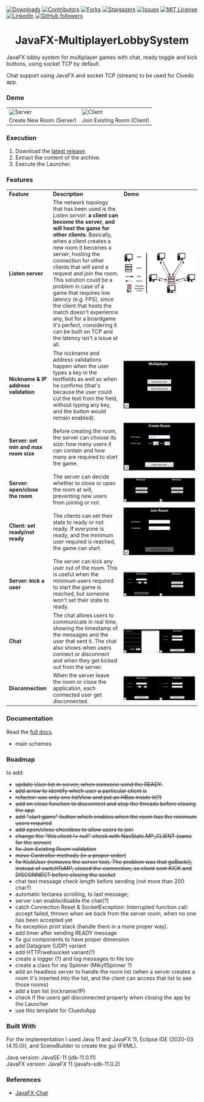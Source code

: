 [![Downloads][downloads-shield]][downloads-url]
[![Contributors][contributors-shield]][contributors-url]
[![Forks][forks-shield]][forks-url]
[![Stargazers][stars-shield]][stars-url]
[![Issues][issues-shield]][issues-url]
[![MIT License][license-shield]][license-url]
[![LinkedIn][linkedin-shield]][linkedin-url]
[![GitHub followers][github-shield]][github-url]

<h1 align="center">JavaFX-MultiplayerLobbySystem</h1>
JavaFX lobby system for multiplayer games with chat, ready toggle and kick buttons, using socket TCP by default.

Chat support using JavaFX and socket TCP (stream) to be used for Cluedo app.

### Demo
<table style="border: none">
  <tr>
    <td width="49.9%"><img src="example-server.gif" alt="Server"/></td>
    <td width="49.9%"><img src="example-client.gif" alt="Client"/></td>
  </tr>
  <tr>
    <td>Create New Room (Server)</td>
    <td>Join Existing Room (Client)</td>
  </tr>
</table>


### Execution
1. Download the [latest release](https://github.com/mikyll/JavaFX-MultiplayerLobbySystem/releases/latest).
2. Extract the content of the archive.
3. Execute the Launcher.

### Features
<table>
	<tr>
		<td><b>Feature</b></td>
		<td><b>Description</b></td>
		<td width="40%"><b>Demo</b></td>
	</tr>
	<tr>
		<td><b>Listen server<b/></td>
    		<td>The network topology that has been used is the <i>Listen server</i>: <b>a client can become the server, and will host the game for other clients</b>. Basically, when a client creates a new room it becomes a server, hosting the connection for other clients that will send a request and join the room. This solution could be a problem in case of a game that requires low latency (e.g. FPS), since the client that hosts the match doesn't experience any, but for a boardgame it's perfect, considering it can be built on TCP and the latency isn't a issue at all.</td>
		<td width="40%"><img src="https://github.com/mikyll/JavaFX-MultiplayerLobbySystem/blob/main/gfx/listen-server-with-legend-whitebg.png" alt="Listen server scheme"/></td>
	</tr>
	<tr>
		<td><b>Nickname & IP address validation</b></td>
		<td>The nickname and address validations happen when the user types a key in the textfields as well as when he confirms (that's because the user could cut the text from the field, without typing any key, and the button would remain enabled).</td>
		<td width="40%"><img src="https://github.com/mikyll/JavaFX-MultiplayerLobbySystem/blob/main/gfx/example-validation.gif" alt="Validation example"/></td>
	</tr>
	<tr>
		<td><b>Server: set min and max room size</b></td>
		<td>Before creating the room, the server can choose its size: how many users it can contain and how many are required to start the game.</td>
		<td width="40%"><img src="https://github.com/mikyll/JavaFX-MultiplayerLobbySystem/blob/main/gfx/example-room-size.gif" alt="Room size example"/></td>
	</tr>
	<tr>
		<td><b>Server: open/close the room</b></td>
		<td>The server can decide whether to close or open the room at will, preventing new users from joining or not.</td>
		<td width="40%"><img src="https://github.com/mikyll/JavaFX-MultiplayerLobbySystem/blob/main/gfx/example-open-close-room.gif" alt="Open/close room example"/></td>
	</tr>
	<tr>
		<td><b>Client: set ready/not ready</b></td>
		<td>The clients can set their state to ready or not ready. If everyone is ready, and the minimum user required is reached, the game can start.</td>
		<td width="40%"><img src="https://github.com/mikyll/JavaFX-MultiplayerLobbySystem/blob/main/gfx/example-ready.gif" alt="Ready/Not ready example"/></td>
	</tr>
	<tr>
		<td><b>Server: kick a user</b></td>
		<td>The server can kick any user out of the room. This is useful when the minimum users required to start the game is reached, but someone won't set their state to ready.</td>
		<td width="40%"><img src="https://github.com/mikyll/JavaFX-MultiplayerLobbySystem/blob/main/gfx/example-kick.gif" alt="Kick user example"/></td>
	</tr>
	<tr>
		<td><b>Chat</b></td>
		<td>The chat allows users to communicate in real time, showing the timestamp of the messages and the user that sent it. The chat also shows when users connect or disconnect and when they get kicked out from the server.</td>
		<td width="40%"><img src="https://github.com/mikyll/JavaFX-MultiplayerLobbySystem/blob/main/gfx/example-chat.gif" alt="Chat example"/></td>
	</tr>
	<tr>
		<td><b>Disconnection</b></td>
		<td>When the server leave the room or close the application, each connected user get disconnected.</td>
		<td width="40%"><img src="https://github.com/mikyll/JavaFX-MultiplayerLobbySystem/blob/main/gfx/example-disconnection.gif" alt="Disconnection example"/></td>
	</tr>
</table>

### Documentation
Read the [full docs](https://github.com/mikyll/JavaFX-MultiplayerLobbySystem/tree/main/docs).

+ main schemes

### Roadmap
to add:
- ~~update User list in server, when someone send the READY.~~
- ~~add arrow to identify which user a particular client is~~
- ~~refactor: use only one listView and put an HBox inside it(?)~~
- ~~add on close function to disconnect and stop the threads before closing the app~~
- ~~add "start game" button which enables when the room has the minimum users required~~
- ~~add open/close checkbox to allow users to join~~
- ~~change the "this.client != null" check with NavState.MP_CLIENT (same for the server)~~
- ~~fix Join Existing Room validation~~
- ~~move Controller methods (in a proper order)~~
- ~~fix KickUser (removes the server too). The problem was that goBack(), instead of switchToMP, closed the connection, so client sent KICK and DISCONNECT before closing the socket~~
- chat text message check length before sending (not more than 200 char?)
- automatic textarea scrolling, to last message;
- server can enable/disable the chat(?)
- catch Connection Reset & SocketException: Interrupted function call: accept failed, thrown when we back from the server room, when no one has been accepted yet
- fix exception print stack (handle them in a more proper way).
- add timer after sending READY message
- fix gui components to have proper dimension
- add Datagram (UDP) variant
- add HTTP/websocket variant(?)
- create a logger (?) and log messages to file too
- create a class for my Spinner (MikyllSpinner ?)
- add an headless server to handle the room list (when a server creates a room it's inserted into the list, and the client can access that list to see those rooms)
- add a ban list (nickname/IP)
- check if the users get disconnected properly when closing the app by the Launcher
- use this template for CluedoApp

### Built With
For the implementation I used Java 11 and JavaFX 11, Eclipse IDE (2020-03 (4.15.0)), and SceneBuilder to create the gui (FXML).

Java version: JavaSE-11 (jdk-11.0.11)<br/>
JavaFX version: JavaFX 11 (javafx-sdk-11.0.2)

### References
* [JavaFX-Chat](https://github.com/DomHeal/JavaFX-Chat)


[downloads-shield]: https://img.shields.io/github/downloads/mikyll/JavaFX-MultiplayerLobbySystem/total
[downloads-url]: https://github.com/mikyll/JavaFX-MultiplayerLobbySystem/releases/latest
[contributors-shield]: https://img.shields.io/github/contributors/mikyll/JavaFX-MultiplayerLobbySystem
[contributors-url]: https://github.com/mikyll/JavaFX-MultiplayerLobbySystem/graphs/contributors
[forks-shield]: https://img.shields.io/github/forks/mikyll/JavaFX-MultiplayerLobbySystem
[forks-url]: https://github.com/mikyll/JavaFX-MultiplayerLobbySystem/network/members
[stars-shield]: https://img.shields.io/github/stars/mikyll/JavaFX-MultiplayerLobbySystem
[stars-url]: https://github.com/mikyll/JavaFX-MultiplayerLobbySystem/stargazers
[issues-shield]: https://img.shields.io/github/issues/mikyll/JavaFX-MultiplayerLobbySystem
[issues-url]: https://github.com/mikyll/JavaFX-MultiplayerLobbySystem/issues
[license-shield]: https://img.shields.io/github/license/mikyll/JavaFX-MultiplayerLobbySystem
[license-url]: https://github.com/mikyll/JavaFX-MultiplayerLobbySystem/blob/master/LICENSE
[linkedin-shield]: https://img.shields.io/badge/-LinkedIn-black.svg?logo=linkedin&colorB=0077B5
[linkedin-url]: https://www.linkedin.com/in/michele-righi/?locale=it_IT
[github-shield]: https://img.shields.io/github/followers/mikyll.svg?style=social&label=Follow
[github-url]: https://github.com/mikyll
